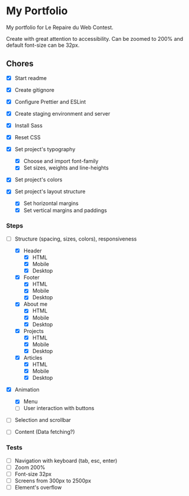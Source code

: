 # My Portfolio

My portfolio for Le Repaire du Web Contest.

Create with great attention to accessibility. Can be zoomed to 200% and default font-size can be 32px.

## Chores

- [x] Start readme
- [x] Create gitignore
- [x] Configure Prettier and ESLint
- [x] Create staging environment and server
- [x] Install Sass
- [x] Reset CSS

- [x] Set project's typography

  - [x] Choose and import font-family
  - [x] Set sizes, weights and line-heights

- [x] Set project's colors

- [x] Set project's layout structure

  - [x] Set horizontal margins
  - [x] Set vertical margins and paddings

### Steps

- [ ] Structure (spacing, sizes, colors), responsiveness

  - [x] Header
    - [x] HTML
    - [x] Mobile
    - [x] Desktop
  - [x] Footer
    - [x] HTML
    - [x] Mobile
    - [x] Desktop
  - [x] About me
    - [x] HTML
    - [x] Mobile
    - [x] Desktop
  - [x] Projects
    - [x] HTML
    - [x] Mobile
    - [x] Desktop
  - [x] Articles
    - [x] HTML
    - [x] Mobile
    - [x] Desktop

- [x] Animation

  - [x] Menu
  - [ ] User interaction with buttons

- [ ] Selection and scrollbar

- [ ] Content (Data fetching?)

### Tests

- [ ] Navigation with keyboard (tab, esc, enter)
- [ ] Zoom 200%
- [ ] Font-size 32px
- [ ] Screens from 300px to 2500px
- [ ] Element's overflow

